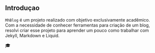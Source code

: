 ## Introduçao

`MhBlog` é um projeto realizado com objetivo exclusivamente acadêmico. 
Com a necessidade de conhecer ferramentas para criação de um blog, resolvi criar esse projeto para aprender um pouco como trabalhar com Jekyll, Markdown  e Liquid. 

:mortar_board: